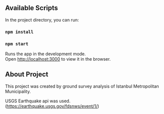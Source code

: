 
## Available Scripts

In the project directory, you can run:

### `npm install`
### `npm start`

Runs the app in the development mode.\
Open [http://localhost:3000](http://localhost:3000) to view it in the browser.

## About Project

This project was created by ground survey analysis of Istanbul Metropolitan Municipality.

USGS Earthquake api was used. (https://earthquake.usgs.gov/fdsnws/event/1/)
